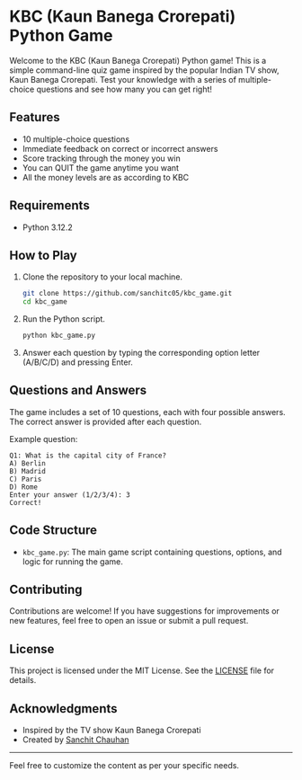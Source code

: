 # KBC (Kaun Banega Crorepati) Python Game

Welcome to the KBC (Kaun Banega Crorepati) Python game! This is a simple command-line quiz game inspired by the popular Indian TV show, Kaun Banega Crorepati. Test your knowledge with a series of multiple-choice questions and see how many you can get right!

## Features

- 10 multiple-choice questions
- Immediate feedback on correct or incorrect answers
- Score tracking through the money you win
- You can QUIT the game anytime you want
- All the money levels are as according to KBC

## Requirements

- Python 3.12.2

## How to Play

1. Clone the repository to your local machine.
    ```sh
    git clone https://github.com/sanchitc05/kbc_game.git
    cd kbc_game
    ```
2. Run the Python script.
    ```sh
    python kbc_game.py
    ```
3. Answer each question by typing the corresponding option letter (A/B/C/D) and pressing Enter.

## Questions and Answers

The game includes a set of 10 questions, each with four possible answers. The correct answer is provided after each question.

Example question:
```
Q1: What is the capital city of France?
A) Berlin
B) Madrid
C) Paris
D) Rome
Enter your answer (1/2/3/4): 3
Correct!
```

## Code Structure

- `kbc_game.py`: The main game script containing questions, options, and logic for running the game.

## Contributing

Contributions are welcome! If you have suggestions for improvements or new features, feel free to open an issue or submit a pull request.

## License

This project is licensed under the MIT License. See the [LICENSE](LICENSE) file for details.

## Acknowledgments

- Inspired by the TV show Kaun Banega Crorepati
- Created by [Sanchit Chauhan](https://github.com/sanchitc05)

---

Feel free to customize the content as per your specific needs.
